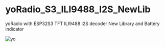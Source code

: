 # yoRadio_S3_ILI9488_I2S_NewLib
yoRadio with ESP32S3 TFT ILI9488  I2S decoder New Library and Battery indicator


![yo](https://github.com/user-attachments/assets/74c6dc84-41c3-4cea-9022-3fc1eca468ed)
